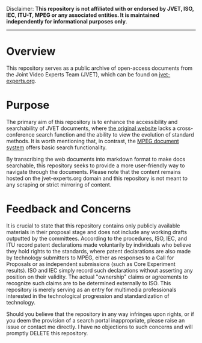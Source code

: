 Disclaimer: **This repository is not affiliated with or endorsed by JVET, ISO, IEC, ITU-T, MPEG or any associated entities. It is maintained independently for informational purposes only**.

***

# Overview

This repository serves as a public archive of open-access documents from the Joint Video Experts Team (JVET), which can be found on [jvet-experts.org](https://jvet-experts.org/).

# Purpose

The primary aim of this repository is to enhance the accessibility and searchability of JVET documents, where [the original website](https://jvet-experts.org/) lacks a cross-conference search function and the ability to view the evolution of standard methods. It is worth mentioning that, in contrast, the [MPEG document system](https://dms.mpeg.expert/) offers basic search functionality.

By transcribing the web documents into markdown format to make docs searchable, this repository seeks to provide a more user-friendly way to navigate through the documents. Please note that the content remains hosted on the jvet-experts.org domain and this repository is not meant to any scraping or strict mirroring of content.

# Feedback and Concerns

It is crucial to state that this repository contains only publicly available materials in their proposal stage and does not include any working drafts outputted by the committees. According to the procedures, ISO, IEC, and ITU record patent declarations made voluntarily by individuals who believe they hold rights to the standards, where patent declarations are also made by technology submitters to MPEG, either as responses to a Call for Proposals or as independent submissions (such as Core Experiment results). ISO and IEC simply record such declarations without asserting any position on their validity. The actual "ownership" claims or agreements to recognize such claims are to be determined externally to ISO. This repository is merely serving as an entry for multimedia professionals interested in the technological progression and standardization of technology.

Should you believe that the repository in any way infringes upon rights, or if you deem the provision of a search portal inappropriate, please raise an issue or contact me directly. I have no objections to such concerns and will promptly DELETE this repository.
